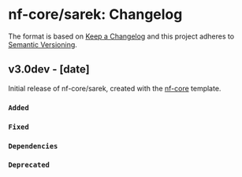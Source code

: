 # nf-core/sarek: Changelog

The format is based on [Keep a Changelog](https://keepachangelog.com/en/1.0.0/)
and this project adheres to [Semantic Versioning](https://semver.org/spec/v2.0.0.html).

## v3.0dev - [date]

Initial release of nf-core/sarek, created with the [nf-core](https://nf-co.re/) template.

### `Added`

### `Fixed`

### `Dependencies`

### `Deprecated`
